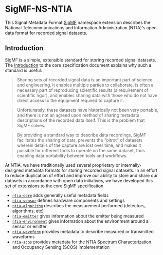 # SigMF-NS-NTIA

This Signal Metadata Format [SigMF](https://github.com/gnuradio/SigMF) namespace extension describes the National
Telecommunications and Information Administration (NTIA)'s open data format for
recorded signal datasets.

## Introduction

SigMF is a simple, extensible standard for
storing recorded signal datasets. The
[Introduction](https://github.com/gnuradio/SigMF/blob/master/sigmf-spec.md#introduction)
to the core specification document explains why such a standard is useful:

> Sharing sets of recorded signal data is an important part of science and engineering. It enables multiple parties to collaborate, is often a necessary part of reproducing scientific results (a requirement of scientific rigor), and enables sharing data with those who do not have direct access to the equipment required to capture it.

> Unfortunately, these datasets have historically not been very portable, and there is not an agreed upon method of sharing metadata descriptions of the recorded data itself. This is the problem that SigMF solves.

> By providing a standard way to describe data recordings, SigMF facilitates the sharing of data, prevents the "bitrot" of datasets wherein details of the capture are lost over time, and makes it possible for different tools to operate on the same dataset, thus enabling data portability between tools and workflows.

At NTIA, we have traditionally used several proprietary or internally-designed
metadata formats for storing recorded signal datasets. In an effort to reduce
duplication of effort and improve our ability to store and share our datasets
in accordance with open data initiatives, we have developed this set of
extensions to the core SigMF specification.

- [`ntia-core`](ntia-core.sigmf-ext.md) adds generally useful metadata fields
- [`ntia-sensor`](ntia-sensor.sigmf-ext.md) defines hardware components and settings
- [`ntia-algorithm`](ntia-algorithm.sigmf-ext.md) describes the measurement performed (detectors, algorithms, etc)
- [`ntia-emitter`](ntia-emitter.sigmf-ext.md) gives information about the emitter being measured
- [`ntia-environment`](ntia-environment.sigmf-ext.md) gives information about the environment around a sensor or emitter
- [`ntia-waveform`](ntia-waveform.sigmf-ext.md) provides metadata to describe measured or transmitted waveforms
- [`ntia-scos`](ntia-scos.sigmf-ext.md) provides metadata for the NTIA Spectrum Characterization and Occupancy Sensing (SCOS) implementation
